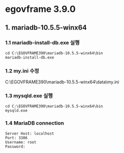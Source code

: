 # egovframe 3.9.0

## 1. mariadb-10.5.5-winx64

### 1.1 mariadb-install-db.exe 실행

```
cd C:\EGOVFRAME390\mariadb-10.5.5-winx64\bin
mariadb-install-db.exe
```

### 1.2 my.ini 수정

C:\EGOVFRAME390\mariadb-10.5.5-winx64\data\my.ini

### 1.3 mysqld.exe 실행

```
cd C:\EGOVFRAME390\mariadb-10.5.5-winx64\bin
mysqld.exe
```

### 1.4 MariaDB connection
```
Server Host: localhost
Port: 3306
Username: root
Password:
```
